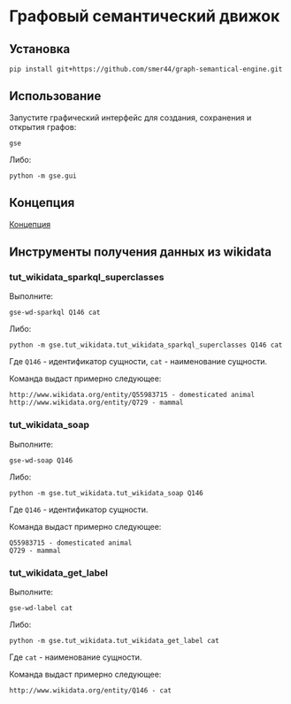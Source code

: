 # Графовый семантический движок

## Установка

```shell
pip install git+https://github.com/smer44/graph-semantical-engine.git
```

## Использование

Запустите графический интерфейс для создания, сохранения и открытия графов:
```shell
gse
```

Либо:

```shell
python -m gse.gui
```

## Концепция

[Концепция](CONCEPT.md)

## Инструменты получения данных из wikidata

### tut_wikidata_sparkql_superclasses

Выполните:

```shell
gse-wd-sparkql Q146 cat
```

Либо:

```shell
python -m gse.tut_wikidata.tut_wikidata_sparkql_superclasses Q146 cat
```

Где `Q146` - идентификатор сущности, `cat` - наименование сущности.

Команда выдаст примерно следующее:
```text
http://www.wikidata.org/entity/Q55983715 - domesticated animal
http://www.wikidata.org/entity/Q729 - mammal
```

### tut_wikidata_soap

Выполните:

```shell
gse-wd-soap Q146
```

Либо:

```shell
python -m gse.tut_wikidata.tut_wikidata_soap Q146
```

Где `Q146` - идентификатор сущности.

Команда выдаст примерно следующее:
```text
Q55983715 - domesticated animal
Q729 - mammal
```

### tut_wikidata_get_label

Выполните:

```shell
gse-wd-label cat
```

Либо:

```shell
python -m gse.tut_wikidata.tut_wikidata_get_label cat
```

Где `cat` - наименование сущности.

Команда выдаст примерно следующее:
```text
http://www.wikidata.org/entity/Q146 - cat
```